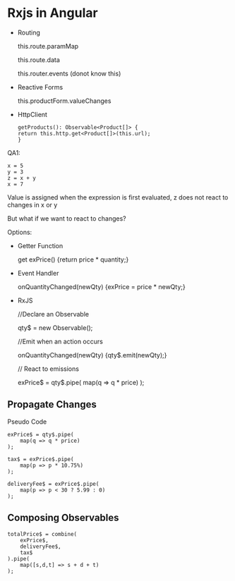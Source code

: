 # Rxjs in Angular

-   Routing

    this.route.paramMap

    this.route.data

    this.router.events (donot know this)

-   Reactive Forms

    this.productForm.valueChanges

-   HttpClient

        getProducts(): Observable<Product[]> {
        return this.http.get<Product[]>(this.url);
        }

QA1:

    x = 5
    y = 3
    z = x + y    
    x = 7

Value is assigned when the expression is first evaluated, z does not react to changes in x or y

But what if we want to react to changes?

Options:

-   Getter Function

    get exPrice() {return price * quantity;}

-   Event Handler

    onQuantityChanged(newQty) {exPrice = price * newQty;}

-   RxJS

    //Declare an Observable

    qty$ = new Observable();

    //Emit when an action occurs

    onQuantityChanged(newQty) {qty$.emit(newQty);}

    // React to emissions

    exPrice$ = qty$.pipe( map(q => q * price) );

## Propagate Changes

Pseudo Code

    exPrice$ = qty$.pipe(
        map(q => q * price)
    );

    tax$ = exPrice$.pipe(
        map(p => p * 10.75%)
    );

    deliveryFee$ = exPrice$.pipe(
        map(p => p < 30 ? 5.99 : 0)
    );

## Composing Observables

    totalPrice$ = combine(
        exPrice$,
        deliveryFee$,
        tax$
    ).pipe(
        map([s,d,t] => s + d + t)
    );